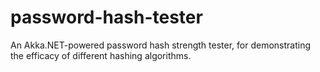 # password-hash-tester
An Akka.NET-powered password hash strength tester, for demonstrating the efficacy of different hashing algorithms.

